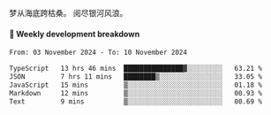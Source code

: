 梦从海底跨枯桑。
阅尽银河风浪。


#### 📝 Weekly development breakdown

<!--START_SECTION:waka-->

```txt
From: 03 November 2024 - To: 10 November 2024

TypeScript   13 hrs 46 mins  ███████████████▓░░░░░░░░░   63.21 %
JSON         7 hrs 11 mins   ████████▒░░░░░░░░░░░░░░░░   33.05 %
JavaScript   15 mins         ▒░░░░░░░░░░░░░░░░░░░░░░░░   01.18 %
Markdown     12 mins         ▒░░░░░░░░░░░░░░░░░░░░░░░░   00.93 %
Text         9 mins          ▒░░░░░░░░░░░░░░░░░░░░░░░░   00.69 %
```

<!--END_SECTION:waka-->



